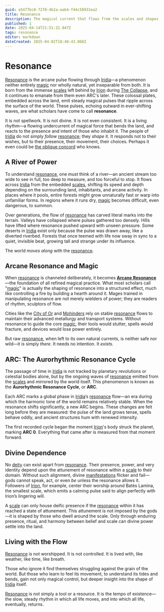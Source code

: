 ```yaml
---
guid: a5477bc0-72f0-4b2a-aab4-f44c50931ea2
title: Resonance
description: The magical current that flows from the scales and shapes Iridia.
published: 1
date: 2025-04-14T21:51:22.847Z
tags: resonance
editor: markdown
dateCreated: 2025-04-02T18:48:43.068Z
---
```


# Resonance

[Resonance](/generated/resonance/resonance.md) is the arcane pulse flowing through [Iridia](/geography/world/iridia.md)—a phenomenon neither entirely [magic](/structure/mechanic/magic.md) nor wholly natural, yet inseparable from both. It is born from the immense [scales](/geography/landmark/scale.md) left behind by [Irion](/being/deity/irion.md) during [The Collapse](/structure/chronological/event/the-collapse.md), and it continues to emanate from them even ARC's later. These colossal plates, embedded across the land, emit steady magical pulses that ripple across the surface of the world. These pulses, echoing outward in ever-shifting waves, are what scholars have come to call **resonance**.

It is not spellwork. It is not divine. It is not even consistent. It is a living rhythm—a flowing undercurrent of magical force that bends the land, and reacts to the presence and intent of those who inhabit it. The people of [Iridia](/geography/world/iridia.md) do not simply *follow* [resonance](/generated/resonance/resonance.md); they *shape* it. It responds not to their wishes, but to their presence, their movement, their choices. Perhaps it even could be [the oblique concord](/structure/society/factions/the-oblique-concord.md) who knows.

## A River of Power

To understand [resonance](/generated/resonance/resonance.md), one must think of a river—an ancient stream too wide to see in full, too deep to measure, and too forceful to stop. It flows across [Iridia](/geography/world/iridia.md) from the embedded [scales](/geography/landmark/scale.md), shifting its speed and depth depending on the surrounding land, inhabitants, and arcane activity. In places where it pools, entire forests might grow unnaturally fast or warp into unfamiliar forms. In regions where it runs dry, [magic](/structure/mechanic/magic.md) becomes difficult, even dangerous, to summon.

Over generations, the flow of [resonance](/generated/resonance/resonance.md) has carved literal marks into the terrain. Valleys have collapsed where pulses gathered too densely. Hills have lifted where resonance pushed upward with unseen pressure. Some deserts in [Iridia](/geography/world/iridia.md) exist only because the pulse was drawn away, like a diverted riverbed. Forests that once teemed with life now sway in sync to a quiet, invisible beat, growing tall and strange under its influence.

The world *moves along* with the [resonance](/generated/resonance/resonance.md).

## Arcane Resonance and Magic

When [resonance](/generated/resonance/resonance.md) is channeled deliberately, it becomes **[Arcane Resonance](/generated/arcane/arcane-resonance.md)**—the foundation of all refined magical practice. What most scholars call "[magic](/structure/mechanic/magic.md)" is actually the shaping of resonance into a structured effect, much like controlling a fire by building a hearth around it. Mages trained in manipulating resonance are not merely wielders of power; they are readers of rhythm, sculptors of flow.

Cities like the [City of Or](/geography/settlement/city/city-of-or.md) and [Mohinders](/geography/settlement/city/mohinders.md) rely on stable [resonance](/generated/resonance/resonance.md) flows to maintain their advanced metallurgy and transport systems. Without resonance to guide the core [magic](/structure/mechanic/magic.md), their tools would stutter, spells would fracture, and devices would lose power entirely.

But raw [resonance](/generated/resonance/resonance.md), when left to its own natural currents, is neither safe nor wild—it is simply *there*. It needs no intention. It *exists*.

## ARC: The Aurorhythmic Resonance Cycle

The passage of time in [Iridia](/geography/world/iridia.md) is not tracked by planetary revolutions or celestial bodies alone, but by the ongoing waves of [resonance](/generated/resonance/resonance.md) emitted from the [scales](/geography/landmark/scale.md) and mirrored by the world itself. This phenomenon is known as the **Aurorhythmic Resonance Cycle**, or **ARC**.

Each ARC marks a global phase in [Iridia](/geography/world/iridia.md)’s [resonance](/generated/resonance/resonance.md) flow—an era during which the harmonic tone of the world remains relatively stable. When the resonance shifts significantly, a new ARC begins. These changes are felt long before they are measured: the pulse of the land grows tense, spells behave oddly, and ancient structures hum with renewed intensity.

The first recorded cycle began the moment [Irion](/being/deity/irion.md)'s body struck the planet, marking **ARC 0**. Everything that came after is measured from that moment forward.

## Divine Dependence

No [deity](/structure/mechanic/deity.md) can exist apart from [resonance](/generated/resonance/resonance.md). Their presence, power, and very identity depend upon the attunement of resonance within a [scale](/geography/landmark/scale.md) to their domain. Without such alignment, divine [manifestations](/structure/chronological/event/manifestation.md) flicker and fail—gods cannot speak, act, or even *be* unless the resonance allows it. Followers of [Irion](/being/deity/irion.md), for example, center their worship around Batès Lamina, the smallest scale, which emits a calming pulse said to align perfectly with Irion’s lingering will.

A [scale](/geography/landmark/scale.md) can only house deific presence if the [resonance](/generated/resonance/resonance.md) within it has reached a state of attunement. This attunement is not imposed by the gods—it is shaped by those who dwell around the scale. Only through enduring presence, ritual, and harmony between belief and scale can divine power settle into the land.

## Living with the Flow

[Resonance](/generated/resonance/resonance.md) is not worshipped. It is not controlled. It is lived with, like weather, like time, like breath.

Those who ignore it find themselves struggling against the grain of the world. But those who learn to feel its movement, to understand its tides and bends, gain not only magical control, but deeper insight into the shape of [Iridia](/geography/world/iridia.md) itself.

[Resonance](/generated/resonance/resonance.md) is not simply a tool or a resource. It is the tempo of existence—the slow, steady rhythm in which all life moves, and into which all life, eventually, returns.
